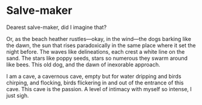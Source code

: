 # Salve-maker

Dearest salve-maker, did I imagine that?

Or, as the beach heather rustles—okay, in the wind—the dogs barking like the dawn, the sun that rises paradoxically in the same place where it set the night before. The waves like delineations, each crest a white line on the sand. The stars like poppy seeds, stars so numerous they swarm around like bees. This old dog, and the dawn of inexorable approach.

I am a cave, a cavernous cave, empty but for water dripping and birds chirping, and flocking, birds flickering in and out of the entrance of this cave. This cave is the passion. A level of intimacy with myself so intense, I just sigh.